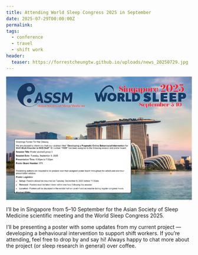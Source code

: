 ```yaml
---
title: Attending World Sleep Congress 2025 in September
date: 2025-07-29T00:00:00Z
permalink:
tags:
  - conference
  - travel
  - shift work
header:
  teaser: https://forrestcheungtw.github.io/uploads/news_20250729.jpg
---
```

![](/uploads/news_20250729.jpg)

I’ll be in Singapore from 5–10 September for the Asian Society of Sleep Medicine scientific meeting and the World Sleep Congress 2025.

I’ll be presenting a poster with some updates from my current project — developing a behavioural intervention to support shift workers. 
If you’re attending, feel free to drop by and say hi! Always happy to chat more about the project (or sleep research in general) over coffee.